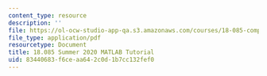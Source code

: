 ```yaml
---
content_type: resource
description: ''
file: https://ol-ocw-studio-app-qa.s3.amazonaws.com/courses/18-085-computational-science-and-engineering-i-summer-2020/83440683f6ceaa642c0d1b7cc132fef0_MIT18_085Summer20_Tutorial.pdf
file_type: application/pdf
resourcetype: Document
title: 18.085 Summer 2020 MATLAB Tutorial
uid: 83440683-f6ce-aa64-2c0d-1b7cc132fef0
---
```

